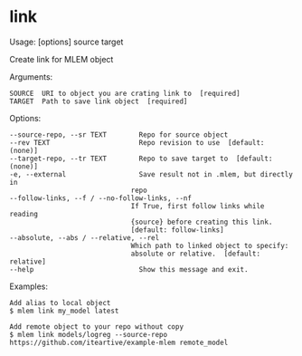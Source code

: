 # link
Usage:  [options] source target

Create link for MLEM object

Arguments:

	SOURCE  URI to object you are crating link to  [required]
	TARGET  Path to save link object  [required]

Options:

	--source-repo, --sr TEXT        Repo for source object
	--rev TEXT                      Repo revision to use  [default: (none)]
	--target-repo, --tr TEXT        Repo to save target to  [default: (none)]
	-e, --external                  Save result not in .mlem, but directly in
                                  repo
	--follow-links, --f / --no-follow-links, --nf
                                  If True, first follow links while reading
                                  {source} before creating this link.
                                  [default: follow-links]
	--absolute, --abs / --relative, --rel
                                  Which path to linked object to specify:
                                  absolute or relative.  [default: relative]
	--help                          Show this message and exit.

Examples:

    Add alias to local object
    $ mlem link my_model latest

    Add remote object to your repo without copy
    $ mlem link models/logreg --source-repo https://github.com/iteartive/example-mlem remote_model